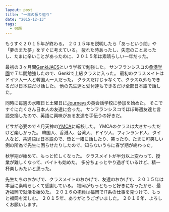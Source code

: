 ```yaml
---
layout: post
title: "一年の振り返り"
date: "2015-12-13"
tags:
  - 宿題
---
```

もうすぐ２０１５年が終わる。
２０１５年を説明したら「あっという間」や「夢のまた夢」をすぐに考えている。
疲れた時あったし、失恋のことあったし、たまに辛いことがあったのに、２０１５年は素晴らしい一年だった。

最初の３ヶ月間[GenkiJACS]という学校で勉強した。
サンフランシスコの[桑港学園]で７年間勉強したので、Genkiで上級クラスに入った。
最初のクラスメイトはドイツ人一人と韓国人一人だった。
クラスだけじゃなくて、クラス以外もできるだけ日本語だけ話した。
他の先生達と受付達もできるだけ全部日本語で話した。

同時に毎週の水曜日と土曜日に[Journeys]の英会話学校に参加を始めた。
そこですぐにたくさん日本人の友達に会った。
サンフランシスコでほぼ毎週友達と言語交換したので、英語に興味がある友達を手伝うの好きだ。

ビサが必要ので４月天神の[YMCA]に転校した。
YMCAのクラスは大きかっただけど楽しかった。
韓国人、香港人、台湾人、ドイツ人、フィンランド人、タイ人など、共通語は日本語ので、皆と一緒に話したり、笑ったり、たまに可笑しい例の所為で先生に困らせたりしたので、知らないうちに春学期が終わった。

秋学期が始めて、もっと忙しくなった。
クラスメイトが半分以上変わって、授業が難しくなって、バイトも始めた。
多分ちょっとやり過ぎているけど、精一杯楽しみたいと思った。

先生たちのおかげで、クラスメイトのおかげで、友達のおかげで、２０１５年は本当に素晴らしくて感謝している。
福岡がもっともっと好きになったから、最近福岡で就活を始めた。
２０１６の抱負は福岡でIT系の仕事を見つけて、もっと福岡を楽しむ。
２０１５年、ありがとうございました。
２０１６年、よろしくお願いします。

[GenkiJACS]: http://genkijacs.com/
[Journeys]: http://www.journeys.jp/
[YMCA]: http://www.fukuoka-ymca.or.jp/japanese
[桑港学園]: http://sokogakuen.org/
